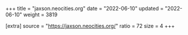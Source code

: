 +++
title = "jaxson.neocities.org"
date = "2022-06-10"
updated = "2022-06-10"
weight = 3819

[extra]
source = "https://jaxson.neocities.org/"
ratio = 72
size = 4
+++
